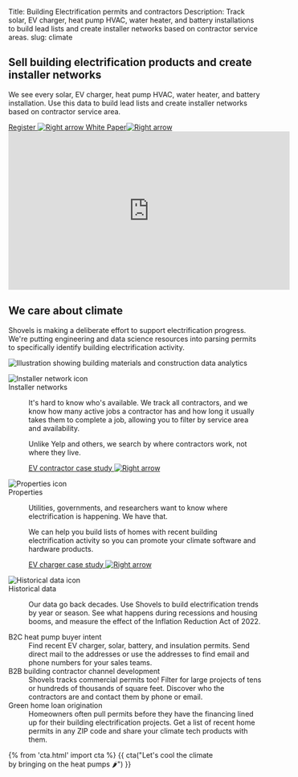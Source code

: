 Title: Building Electrification permits and contractors
Description: Track solar, EV charger, heat pump HVAC, water heater, and battery installations to build lead lists and create installer networks based on contractor service areas.
slug: climate

<!-- hero -->
<section class="hero_container">
    <div class="hero_text-container">
      <h1 class="hero_title">Sell building electrification products and create installer networks</h1>
      <p class="hero_description">We see every solar, EV charger, heat pump HVAC, water heater, and
        battery installation. Use this data to build lead lists and create installer networks based on contractor service area.</p>
      <div class="mt-10 mb-20 flex gap-x-6 justify-start">
        <a href="https://app.shovels.ai"
        class="shovels-button"
        target="_blank">Register <img class="inline" src="theme/images/caret-right.svg" alt="Right arrow"> </a>
        <a href="{static}/pdfs/White_Paper_Climate.pdf"
        class="py-4 leading-1 inline-flex items-center gap-x-2 shadow-sm"
        target="_blank">White Paper<img src="theme/images/caret-right.svg" alt="Right arrow"></span>
        </a>
      </div>
    </div>
    <div class="hero_image-container">
      <div class="border-2 border-gray-300 p-2 max-w-[580px]">
        <iframe width="560" height="315" src="https://www.youtube.com/embed/JnSNd5ojQ5s?si=CheXcd38MINq_yAz" title="YouTube video player" frameborder="0" allow="accelerometer; autoplay; clipboard-write; encrypted-media; gyroscope; picture-in-picture; web-share" referrerpolicy="strict-origin-when-cross-origin" allowfullscreen></iframe>
      </div>
    </div>
</section>
<!-- elaboration -->
<section class="mx-auto my-24 max-w-7xl px-6">
  <div class="flex">
    <div class="hero_text-container">
      <div class="mx-auto max-w-2xl">
        <h2 class="elaboration-title">
          We care about climate</h2>
        <p class="mt-6 text-lg leading-8 text-gray-600">Shovels is making a deliberate effort to support electrification progress. We're putting engineering and data science resources into parsing permits to specifically identify building electrification activity.</p>
      </div>
    </div>
    <div class="hero_text-container">
      <img class="max-h-[600px]" src="theme/images/climate/hero.svg" alt="Illustration showing building materials and construction data analytics">
    </div>
  </div>
  <!-- 'table' -->
  <dl class="elaboration_container">
    <div class="elaboration-card">
      <dt class="">
        <div class="mb-6">
          <img src="theme/images/climate/icon_worker.svg" alt="Installer network icon">
        </div>
        <span class="elaboration-card_title">Installer networks</span>
      </dt>
      <dd class="elaboration-card_text-container">
        <p class="flex-auto">It's hard to know who's available. We track <span class="italic">all</span> contractors, and we know how many active jobs a contractor has and how long it usually takes them to complete a job, allowing you to filter by service area and availability.</p> <p class="flex-auto mt-4">Unlike Yelp and others, we search by where contractors work, not where they live.</p>
        <p class="mt-6">
          <a href="https://www.shovels.ai/blog/the-growth-of-ev-contractors-in-california/"
            class="text-sm  leading-6 text-slate-600" target="_blank">EV contractor case study <img class="inline font-normal ml-1" src="theme/images/caret-right.svg" alt="Right arrow"></a>
        </p>
      </dd>
    </div>
    <div class="elaboration-card">
      <dt class="">
        <div class="mb-6">
          <img src="theme/images/climate/icon_house.svg" alt="Properties icon">
        </div>
        <span class="elaboration-card_title">Properties</span>
      </dt>
      <dd class="elaboration-card_text-container">
        <p class="flex-auto">Utilities, governments, and researchers want to know where electrification is happening. We have that.</p><p class="flex-auto mt-4">We can help you build lists of homes with recent building electrification activity so you can promote your climate software and hardware products.</p>
        <p class="mt-6">
          <a href="https://www.shovels.ai/blog/growth-of-ev-charging-in-california/" class="text-sm  leading-6 text-slate-600">EV charger case study <img class="inline font-normal ml-1" src="theme/images/caret-right.svg" alt="Right arrow"></a>
        </p>
      </dd>
    </div>
    <div class="elaboration-card">
      <dt class="">
        <div class="mb-6">
          <img src="theme/images/climate/icon_historical_data.svg" alt="Historical data icon">
        </div>
        <span class="elaboration-card_title">Historical data</span>
      </dt>
      <dd class="elaboration-card_text-container">
        <p class="flex-auto">Our data go back decades. Use Shovels to build electrification trends by year or season. See what happens during recessions and housing booms, and measure the effect of the Inflation Reduction Act of 2022.</p>
        <!--
        <p class="mt-6">
          <a href="#" class="text-sm  leading-6 text-slate-600">Learn more <span aria-hidden="true">→</span></a>
        </p>
        -->
      </dd>
    </div>
  </dl>
<!-- 'table' -->
  <dl class="mx-auto mt-16 max-w-7xl">
    <div class="border-2 rounded border-gray-900 my-2 p-10 flex flex-col md:flex-row">
      <dt class="flex-1 font-medium text-[42px]">B2C heat pump buyer intent</dt>
      <dd class="flex-1 mt-5 md:mt-1 text-gray-600">Find recent EV charger, solar, battery, and insulation permits. Send direct mail to the addresses or use the addresses to find email and phone numbers for your sales teams.
      </dd>
    </div>
    <div class="border-2 rounded border-gray-900 my-2 p-10 flex flex-col md:flex-row">
      <dt class="flex-1 font-medium text-[42px]">B2B building contractor channel development</dt>
      <dd class="flex-1 mt-5 md:mt-1 text-gray-600">Shovels tracks commercial permits too! Filter for large projects of tens or hundreds of thousands of square feet. Discover who the contractors are and contact them by phone or email.</dd>
    </div>
    <div class="border-2 rounded border-gray-900 my-2 p-10 flex flex-col md:flex-row">
      <dt class="flex-1 font-medium text-[42px]">Green home loan origination</dt>
      <dd class="flex-1 mt-5 md:mt-1 text-gray-600">Homeowners often pull permits before they have the financing lined up for their building electrification projects. Get a list of recent home  permits in any ZIP code and share your climate tech products with them.</dd>
    </div>
  </dl>
</section>
<section class="bg-emerald-800 text-center">
  <div class="mx-auto max-w-7xl px-6 py-24 sm:py-28 lg:items-center lg:justify-between lg:px-8">
    {% from 'cta.html' import cta %} 
    {{ cta("Let's cool the climate <br> by bringing on the heat pumps 🌶️") }}
  </div>
</section>
